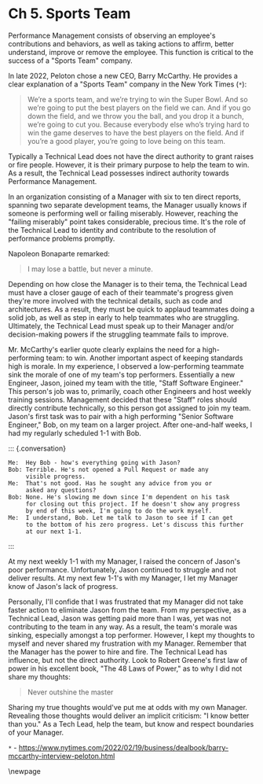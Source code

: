 # Ch 5. Sports Team

Performance Management consists of observing an employee's contributions and behaviors, as well as taking
actions to affirm, better understand, improve or remove the employee. This function is critical to the success
of a "Sports Team" company.

In late 2022, Peloton chose a new CEO, Barry McCarthy. He provides a clear explanation of a "Sports Team" company
in the New York Times (`*`):

> We’re a sports team, and we’re trying to win the Super Bowl. And so we’re going to put the best
> players on the field we can. And if you go down the field, and we throw you the ball, and you drop
> it a bunch, we’re going to cut you. Because everybody else who’s trying hard to win the game deserves
> to have the best players on the field. And if you’re a good player, you’re going to love being on
> this team.

Typically a Technical Lead does not have the direct authority to grant raises or fire people. However, it is their
primary purpose to help the team to win. As a result, the Technical Lead possesses indirect authority towards Performance
Management.

In an organization consisting of a Manager with six to ten direct reports, spanning two separate development teams, the
Manager usually knows if someone is performing well or failing miserably. However, reaching the "failing miserably"
point takes considerable, precious time. It's the role of the Technical Lead to identity and contribute to the resolution
of performance problems promptly.

Napoleon Bonaparte remarked:

> I may lose a battle, but never a minute.

Depending on how close the Manager is to their tema, the Technical Lead must have a closer gauge of each of their
teammate's progress given they're more involved with the technical details, such as code and architectures. As a result,
they must be quick to applaud teammates doing a solid job, as well as step in early to help teammates who are struggling.
Ultimately, the Technical Lead must speak up to their Manager and/or decision-making powers if the struggling teammate
fails to improve.

Mr. McCarthy's earlier quote clearly explains the need for a high-performing team: to win. Another important aspect
of keeping standards high is morale. In my experience, I observed a low-performing teammate sink the morale of one of my
team's top performers. Essentially a new Engineer, Jason, joined my team with the title, "Staff Software Engineer." This
person's job was to, primarily, coach other Engineers and host weekly training sessions. Management decided that
these "Staff" roles should directly contribute technically, so this person got assigned to join my team. Jason's first task
was to pair with a high performing "Senior Software Engineer," Bob, on my team on a larger project. After one-and-half weeks,
I had my regularly scheduled 1-1 with Bob.


::: {.conversation}

    Me:  Hey Bob - how's everything going with Jason?
    Bob: Terrible. He's not opened a Pull Request or made any
         visible progress.
    Me:  That's not good. Has he sought any advice from you or
         asked any questions?
    Bob: None. He's slowing me down since I'm dependent on his task
         for closing out this project. If he doesn't show any progress
         by end of this week, I'm going to do the work myself.
    Me:  I understand, Bob. Let me talk to Jason to see if I can get
         to the bottom of his zero progress. Let's discuss this further
         at our next 1-1.
::: 

At my next weekly 1-1 with my Manager, I raised the concern of Jason's poor performance. Unfortunately, Jason continued
to struggle and not deliver results. At my next few 1-1's with my Manager, I let my Manager know of Jason's lack of
progress.

Personally, I'll confide that I was frustrated that my Manager did not take faster action to eliminate Jason from the
team. From my perspective, as a Technical Lead, Jason was getting paid more than I was, yet was not contributing to the
team in any way. As a result, the team's morale was sinking, especially amongst a top performer. However, I kept my
thoughts to myself and never shared my frustration with my Manager. Remember that the Manager has the power to hire and
fire. The Technical Lead has influence, but not the direct authority. Look to Robert Greene's first law of power in his
excellent book, "The 48 Laws of Power," as to why I did not share my thoughts:

> Never outshine the master

Sharing my true thoughts would've put me at odds with my own Manager. Revealing those thoughts would deliver an implicit
criticism: "I know better than you." As a Tech Lead, help the team, but know and respect boundaries of your Manager.

`*` - https://www.nytimes.com/2022/02/19/business/dealbook/barry-mccarthy-interview-peloton.html

\newpage